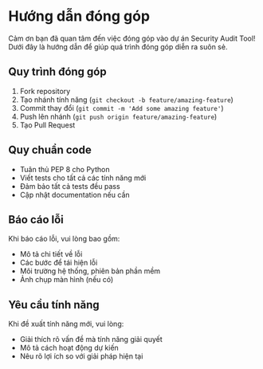 # Hướng dẫn đóng góp

Cảm ơn bạn đã quan tâm đến việc đóng góp vào dự án Security Audit Tool! Dưới đây là hướng dẫn để giúp quá trình đóng góp diễn ra suôn sẻ.

## Quy trình đóng góp

1. Fork repository
2. Tạo nhánh tính năng (`git checkout -b feature/amazing-feature`)
3. Commit thay đổi (`git commit -m 'Add some amazing feature'`)
4. Push lên nhánh (`git push origin feature/amazing-feature`)
5. Tạo Pull Request

## Quy chuẩn code

- Tuân thủ PEP 8 cho Python
- Viết tests cho tất cả các tính năng mới
- Đảm bảo tất cả tests đều pass
- Cập nhật documentation nếu cần

## Báo cáo lỗi

Khi báo cáo lỗi, vui lòng bao gồm:
- Mô tả chi tiết về lỗi
- Các bước để tái hiện lỗi
- Môi trường hệ thống, phiên bản phần mềm
- Ảnh chụp màn hình (nếu có)

## Yêu cầu tính năng

Khi đề xuất tính năng mới, vui lòng:
- Giải thích rõ vấn đề mà tính năng giải quyết
- Mô tả cách hoạt động dự kiến
- Nêu rõ lợi ích so với giải pháp hiện tại